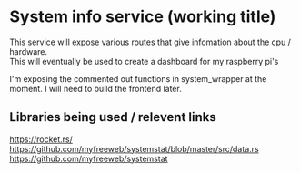 # System info service (working title)

This service will expose various routes that give infomation about the cpu / hardware.  
This will eventually be used to create a dashboard for my raspberry pi's

I'm exposing the commented out functions in system_wrapper at the moment.  I will need to build the frontend later.

## Libraries being used / relevent links
 https://rocket.rs/
 https://github.com/myfreeweb/systemstat/blob/master/src/data.rs
 https://github.com/myfreeweb/systemstat